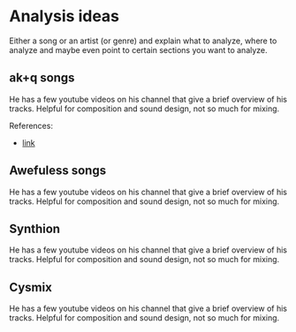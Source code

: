 # Analysis ideas
Either a song or an artist (or genre) and explain what to analyze, where to analyze and maybe even point to certain sections you want to analyze.
## ak+q songs
He has a few youtube videos on his channel that give a brief overview of his tracks. Helpful for composition and sound design, not so much for mixing.

References:
- [link](https://www.youtube.com/watch?v=nP70bnzpYDY)

## Awefuless songs
He has a few youtube videos on his channel that give a brief overview of his tracks. Helpful for composition and sound design, not so much for mixing.

## Synthion
He has a few youtube videos on his channel that give a brief overview of his tracks. Helpful for composition and sound design, not so much for mixing.

## Cysmix
He has a few youtube videos on his channel that give a brief overview of his tracks. Helpful for composition and sound design, not so much for mixing.
